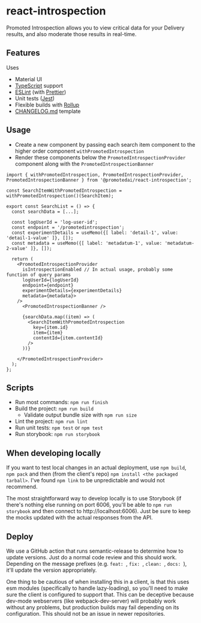 # react-introspection

Promoted Introspection allows you to view critical data for your Delivery results, and also moderate those results in real-time.

## Features

Uses

- Material UI
- [TypeScript](https://www.typescriptlang.org/) support
- [ESLint](https://eslint.org/) (with [Prettier](https://prettier.io/))
- Unit tests ([Jest](https://jestjs.io/))
- Flexible builds with [Rollup](https://www.rollupjs.org/)
- [CHANGELOG.md](https://keepachangelog.com/en/1.0.0/) template

## Usage

- Create a new component by passing each search item component to the higher order component `withPromotedIntrospection`
- Render these components below the `PromotedIntrospectionProvider` component along with the `PromotedIntrospectionBanner`

```
import { withPromotedIntrospection, PromotedIntrospectionProvider, PromotedIntrospectionBanner } from '@promotedai/react-introspection';

const SearchItemWithPromotedIntrospection = withPromotedIntrospection()(SearchItem);

export const SearchList = () => {
  const searchData = [...];

  const logUserId = 'log-user-id';
  const endpoint = '/promotedintrospection';
  const experimentDetails = useMemo({[ label: 'detail-1', value: 'detail-1-value' ]}, []);
  const metadata = useMemo({[ label: 'metadatum-1', value: 'metadatum-2-value' ]}, []);

  return (
    <PromotedIntrospectionProvider
      isIntrospectionEnabled // In actual usage, probably some function of query params
      logUserId={logUserId}
      endpoint={endpoint}
      experimentDetails={experimentDetails}
      metadata={metadata}>
    />
      <PromotedIntrospectionBanner />

      {searchData.map((item) => (
        <SearchItemWithPromotedIntrospection
          key={item.id}
          item={item}
          contentId={item.contentId}
        />
      ))}

    </PromotedIntrospectionProvider>
  );
};

```

## Scripts

- Run most commands: `npm run finish`
- Build the project: `npm run build`
  - Validate output bundle size with `npm run size`
- Lint the project: `npm run lint`
- Run unit tests: `npm test` or `npm test`
- Run storybook: `npm run storybook`

## When developing locally

If you want to test local changes in an actual deployment, use `npm build`, `npm pack` and then (from the client's repo) `npm install <the packaged tarball>`. I've found `npm link` to be unpredictable and would not recommend.

The most straightforward way to develop locally is to use Storybook (if there's nothing else running on port 6006, you'll be able to `npm run storybook` and then connect to http://localhost:6006). Just be sure to keep the mocks updated with the actual responses from the API.

## Deploy

We use a GitHub action that runs semantic-release to determine how to update versions. Just do a normal code review and this should work. Depending on the message prefixes (e.g. `feat: `, `fix: `, `clean: `, `docs: `), it'll update the version appropriately.

One thing to be cautious of when installing this in a client, is that this uses esm modules (specifically to handle lazy-loading), so you'll need to make sure the client is configured to support that. This can be deceptive because dev-mode webservers (like webpack-dev-server) will probably work without any problems, but production builds may fail depending on its configuration. This should not be an issue in newer repositories.
